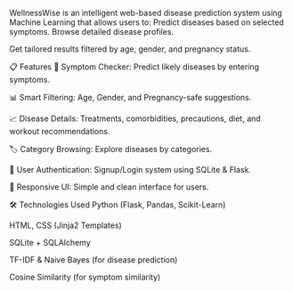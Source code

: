WellnessWise is an intelligent web-based disease prediction system using Machine Learning that allows users to:
Predict diseases based on selected symptoms.
Browse detailed disease profiles.

Get tailored results filtered by age, gender, and pregnancy status.

📋 Features
🔎 Symptom Checker: Predict likely diseases by entering symptoms.

📊 Smart Filtering: Age, Gender, and Pregnancy-safe suggestions.

📈 Disease Details: Treatments, comorbidities, precautions, diet, and workout recommendations.

🏷️ Category Browsing: Explore diseases by categories.

🔐 User Authentication: Signup/Login system using SQLite & Flask.

🎨 Responsive UI: Simple and clean interface for users.


🛠️ Technologies Used
Python (Flask, Pandas, Scikit-Learn)

HTML, CSS (Jinja2 Templates)

SQLite + SQLAlchemy

TF-IDF & Naive Bayes (for disease prediction)

Cosine Similarity (for symptom similarity)
